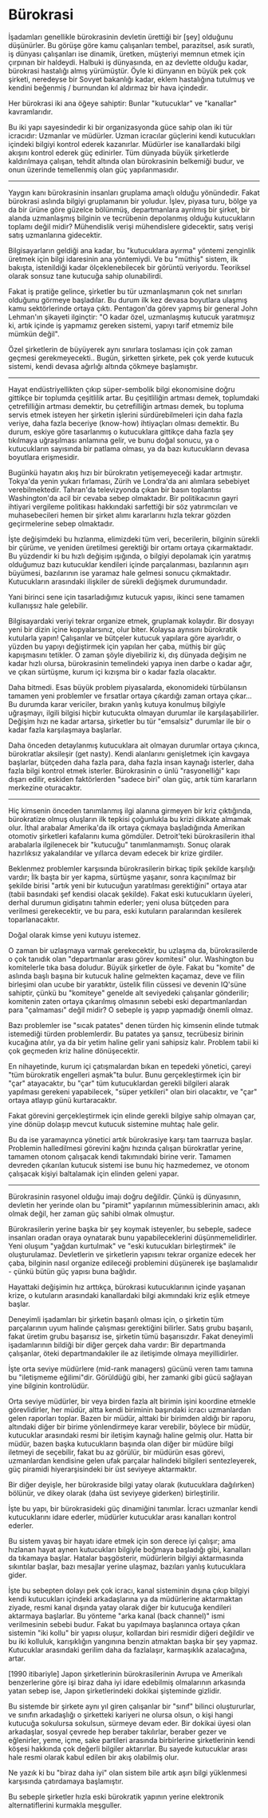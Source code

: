 # Bürokrasi

İşadamları genellikle bürokrasinin devletin ürettiği bir [şey]
olduğunu düşünürler. Bu görüşe göre kamu çalışanları tembel,
parazitsel, asık suratlı, iş dünyası çalışanları ise dinamik, üretken,
müşteriyi memnun etmek için çırpınan bir haldeydi. Halbuki iş
dünyasında, en az devlette olduğu kadar, bürokrasi hastalığı almış
yürümüştür. Öyle ki dünyanın en büyük pek çok şirketi, neredeyse bir
Sovyet bakanlığı kadar, eklem hastalığına tutulmuş ve kendini beğenmiş
/ burnundan kıl aldırmaz bir hava içindedir.

Her bürokrasi iki ana öğeye sahiptir: Bunlar "kutucuklar" ve
"kanallar" kavramlarıdır.

Bu iki yapı sayesindedir ki bir organizasyonda güce sahip olan iki tür
icracıdır: Uzmanlar ve müdürler. Uzman icracılar güçlerini kendi
kutucukları içindeki bilgiyi kontrol ederek kazanırlar. Müdürler ise
kanallardaki bilgi akışını kontrol ederek güç edinirler. Tüm dünyada
büyük şirketlerde kaldırılmaya çalışan, tehdit altında olan
bürokrasinin belkemiği budur, ve onun üzerinde temellenmiş olan güç
yapılanmasıdır.

* * *

Yaygın kanı bürokrasinin insanları gruplama amaçlı olduğu
yönündedir. Fakat bürokrasi aslında bilgiyi gruplamanın bir
yoludur. İşlev, piyasa turu, bölge ya da bir ürüne göre güzelce
bölünmüş, departmanlara ayrılmış bir şirket, bir alanda uzmanlaşmış
bilginin ve tecrübenin depolanmış olduğu kutucukların toplamı değil
midir? Mühendislik verişi mühendislere gidecektir, satış verişi satış
uzmanlarına gidecektir.

Bilgisayarların geldiği ana kadar, bu "kutucuklara ayırma" yöntemi
zenginlik üretmek için bilgi idaresinin ana yöntemiydi. Ve bu "müthiş"
sistem, ilk bakışta, istenildiği kadar ölçeklenebilecek bir görüntü
veriyordu. Teoriksel olarak sonsuz tane kutucuğa sahip olunabilirdi.

Fakat iş pratiğe gelince, şirketler bu tür uzmanlaşmanın çok net
sınırları olduğunu görmeye başladılar. Bu durum ilk kez devasa
boyutlara ulaşmış kamu sektörlerinde ortaya çıktı. Pentagon'da görev
yapmış bir general John Lehman'ın şikayeti ilginçtir: "O kadar özel,
uzmanlaşmış kutucuk yaratmışız ki, artık içinde iş yapmamız gereken
sistemi, yapıyı tarif etmemiz bile mümkün değil".

Özel şirketlerin de büyüyerek aynı sınırlara toslaması için çok zaman
geçmesi gerekmeyecekti.. Bugün, şirketten şirkete, pek çok yerde
kutucuk sistemi, kendi devasa ağırlığı altında çökmeye başlamıştır.

* * *

Hayat endüstriyellikten çıkıp süper-sembolik bilgi ekonomisine doğru
gittikçe bir toplumda çeşitlilik artar. Bu çeşitliliğin artması demek,
toplumdaki çetrefilliğin artması demektir, bu çetrefilliğin artması
demek, bu topluma servis etmek isteyen her şirketin işlerini
sürdürebilmeleri için daha fazla veriye, daha fazla beceriye
(know-how) ihtiyaçları olması demektir. Bu durum, eskiye göre
tasarlanmış o kutucuklara gittikçe daha fazla şey tıkılmaya
uğraşılması anlamına gelir, ve bunu doğal sonucu, ya o kutucukların
sayısında bir patlama olması, ya da bazı kutucukların devasa boyutlara
erişmesidir.

Bugünkü hayatın akış hızı bir bürokratın yetişemeyeceği kadar
artmıştır. Tokya'da yenin yukarı fırlaması, Zürih ve Londra'da ani
alımlara sebebiyet verebilmektedir. Tahran'da televizyonda çıkan bir
basın toplantısı Washington'da acil bir cevaba sebep olmaktadır. Bir
politikacının gayri ihtiyari vergileme politikası hakkındaki
sarfettiği bir söz yatırımcıları ve muhasebecileri hemen bir şirket
alımı kararlarını hızla tekrar gözden geçirmelerine sebep olmaktadır.

İşte değişimdeki bu hızlanma, elimizdeki tüm veri, becerilerin,
bilginin sürekli bir çürüme, ve yeniden üretilmesi gerektiği bir
ortamı ortaya çıkarmaktadır. Bu yüzdendir ki bu hızlı değişim
ışığında, o bilgiyi depolamak için yaratmış olduğumuz bazı kutucuklar
kendileri içinde parçalanması, bazılarının aşırı büyümesi, bazılarının
ise yaramaz hale gelmesi sonucu çıkmaktadır. Kutucukların arasındaki
ilişkiler de sürekli değişmek durumundadır.

Yani birinci sene için tasarladığımız kutucuk yapısı, ikinci sene
tamamen kullanışsız hale gelebilir.

Bilgisayardaki veriyi tekrar organize etmek, gruplamak kolaydır. Bir
dosyayı yeni bir dizin içine kopyalarsınız, olur biter. Kolaysa
aynısını bürokratik kutularla yapın! Çalışanlar ve bütçeler kutucuk
yapılara göre ayarlıdır, o yüzden bu yapıyı değiştirmek için yapılan
her çaba, müthiş bir güç kapışmasını tetikler. O zaman şöyle
diyebiliriz ki, dış dünyada değişim ne kadar hızlı olursa,
bürokrasinin temelindeki yapıya inen darbe o kadar ağır, ve çıkan
sürtüşme, kurum içi kızışma bir o kadar fazla olacaktır.

Daha bitmedi. Esas büyük problem piyasalarda, ekonomideki türbülansın
tamamen yeni problemler ve fırsatlar ortaya çıkardığı zaman ortaya
çıkar... Bu durumda karar vericiler, bırakın yanlış kutuya konulmuş
bilgiyle uğraşmayı, ilgili bilgisi hiçbir kutucukta olmayan durumlar
ile karşılaşabilirler. Değişim hızı ne kadar artarsa, şirketler bu tür
"emsalsiz" durumlar ile bir o kadar fazla karşılaşmaya başlarlar.

Daha önceden detaylanmış kutucuklara ait olmayan durumlar ortaya
çıkınca, bürokratlar aksileşir (get nasty). Kendi alanlarını
genişletmek için kavgaya başlarlar, bütçeden daha fazla para, daha
fazla insan kaynağı isterler, daha fazla bilgi kontrol etmek
isterler. Bürokrasinin o ünlü "rasyonelliği" kapı dışarı edilir,
eskiden faktörlerden "sadece biri" olan güç, artık tüm kararların
merkezine oturacaktır.

* * *

Hiç kimsenin önceden tanımlanmış ilgi alanına girmeyen bir kriz
çıktığında, bürokratize olmuş oluşların ilk tepkisi çoğunlukla bu
krizi dikkate almamak olur. İthal arabalar Amerika'da ilk ortaya
çıkmaya başladığında Amerikan otomotiv şirketleri kafalarını kuma
gömdüler. Detroit'teki bürokrasilerin ithal arabalarla ilgilenecek bir
"kutucuğu" tanımlanmamıştı. Sonuç olarak hazırlıksız yakalandılar ve
yıllarca devam edecek bir krize girdiler.

Beklenmez problemler karşısında bürokrasilerin birkaç tipik şekilde
karşılığı vardır; İlk başta bir yer kapma, sürtüşme yaşanır, sonra
kaçınılmaz bir şekilde birisi "artık yeni bir kutucuğun yaratılması
gerektiğini" ortaya atar (tabii basındaki şef kendisi olacak
şekilde). Fakat eski kutucukların üyeleri, derhal durumun gidişatını
tahmin ederler; yeni olusa bütçeden para verilmesi gerekecektir, ve bu
para, eski kutuların paralarından kesilerek toparlanacaktır.

Doğal olarak kimse yeni kutuyu istemez.

O zaman bir uzlaşmaya varmak gerekecektir, bu uzlaşma da,
bürokrasilerde o çok tanıdık olan "departmanlar arası görev komitesi"
olur. Washington bu komitelerle tıka basa doludur. Büyük şirketler de
öyle. Fakat bu "komite" de aslında başlı başına bir kutucuk haline
gelmekten kaçamaz, deve ve filin birleşimi olan ucube bir yaratıktır,
üstelik filin cüssesi ve devenin IQ'süne sahiptir, çünkü bu "komiteye"
genelde alt seviyedeki çalışanlar gönderilir; komitenin zaten ortaya
çıkarılmış olmasının sebebi eski departmanlardan para "çalmaması"
değil midir? O sebeple iş yapıp yapmadığı önemli olmaz.

Bazı problemler ise "sıcak patates" denen türden hiç kimsenin elinde
tutmak istemediği türden problemlerdir. Bu patates ya şansız,
tecrübesiz birinin kucağına atılır, ya da bir yetim haline gelir yani
sahipsiz kalır. Problem tabii ki çok geçmeden kriz haline
dönüşecektir.

En nihayetinde, kurum içi çatışmalardan bıkan en tepedeki yönetici,
çareyi "tüm bürokratik engelleri aşmak"ta bulur. Bunu gerçekleştirmek
için bir "çar" atayacaktır, bu "çar" tüm kutucuklardan gerekli
bilgileri alarak yapılması gerekeni yapabilecek, "süper yetkileri"
olan biri olacaktır, ve "çar" ortaya atlayıp günü kurtaracaktır.

Fakat görevini gerçekleştirmek için elinde gerekli bilgiye sahip
olmayan çar, yine dönüp dolaşıp mevcut kutucuk sistemine muhtaç hale
gelir.

Bu da ise yaramayınca yönetici artık bürokrasiye karşı tam taarruza
başlar. Problemin halledilmesi görevini kağnı hızında çalışan
bürokratlar yerine, tamamen otonom çalışacak kendi takımındaki birine
verir. Tamamen devreden çıkarılan kutucuk sistemi ise bunu hiç
hazmedemez, ve otonom çalışacak kişiyi baltalamak için elinden geleni
yapar.

* * *

Bürokrasinin rasyonel olduğu imajı doğru değildir. Çünkü iş
dünyasının, devletin her yerinde olan bu "piramit" yapılarının
mümessiblerinin amacı, aklı olmak değil, her zaman güç sahibi olmak
olmuştur.

Bürokrasilerin yerine başka bir şey koymak isteyenler, bu sebeple,
sadece insanları oradan oraya oynatarak bunu yapabileceklerini
düşünmemelidirler. Yeni oluşum "yağdan kurtulmak" ve "eski kutucukları
birleştirmek" ile oluşturulamaz. Devletlerin ve şirketlerin yapısını
tekrar organize edecek her çaba, bilginin nasıl organize edileceği
problemini düşünerek işe başlamalıdır - çünkü bütün güç yapısı buna
bağlıdır.

Hayattaki değişimin hız arttıkça, bürokrasi kutucuklarının içinde
yaşanan krize, o kutuların arasındaki kanallardaki bilgi akımındaki
kriz eşlik etmeye başlar.

Deneyimli işadamları bir şirketin başarılı olması için, o şirketin tüm
parçalarının uyum halinde çalışması gerektiğini bilirler. Satış grubu
başarılı, fakat üretim grubu başarısız ise, şirketin tümü
başarısızdır. Fakat deneyimli işadamlarının bildiği bir diğer gerçek
daha vardır: Bir departmanda çalışanlar, öteki departmandakiler ile az
iletişimde olmaya meyillidirler.

İşte orta seviye müdürlere (mid-rank managers) gücünü veren tamı
tamına bu "iletişmeme eğilimi"dir. Görüldüğü gibi, her zamanki gibi
gücü sağlayan yine bilginin kontrolüdür.

Orta seviye müdürler, bir veya birden fazla alt birimin işini koordine
etmekle görevlidirler, her müdür, altta kendi biriminin başındaki
icracı uzmanlardan gelen raporları toplar. Bazen bir müdür, alttaki
bir birimden aldığı bir raporu, altındaki diğer bir birime
yönlendirmeye karar verebilir, böylece bir müdür, kutucuklar
arasındaki resmi bir iletişim kaynağı haline gelmiş olur. Hatta bir
müdür, bazen başka kutucukların başında olan diğer bir müdüre bilgi
iletmeyi de seçebilir, fakat bu az görülür, bir müdürün esas görevi,
uzmanlardan kendisine gelen ufak parçalar halindeki bilgileri
sentezleyerek, güç piramidi hiyerarşisindeki bir üst seviyeye
aktarmaktır.

Bir diğer deyişle, her bürokraside bilgi yatay olarak (kutucuklara
dağılırken) bölünür, ve dikey olarak (daha üst seviyeye giderken)
birleştirilir.

İşte bu yapı, bir bürokrasideki güç dinamiğini tanımlar. İcracı
uzmanlar kendi kutucuklarını idare ederler, müdürler kutucuklar arası
kanalları kontrol ederler.

Bu sistem yavaş bir hayatı idare etmek için son derece iyi çalışır;
ama hızlanan hayat aynen kutucukları bilgiyle boğmaya başladığı gibi,
kanalları da tıkamaya başlar. Hatalar başgösterir, müdürlerin bilgiyi
aktarmasında sıkıntılar başlar, bazı mesajlar yerine ulaşmaz, bazıları
yanlış kutucuklara gider.

İşte bu sebepten dolayı pek çok icracı, kanal sisteminin dışına çıkıp
bilgiyi kendi kutucukları içindeki arkadaşlarına ya da müdürlerine
aktarmaktan ziyade, resmi kanal dışında yatay olarak diğer bir
kutucuğa kendileri aktarmaya başlarlar. Bu yönteme "arka kanal (back
channel)" ismi verilmesinin sebebi budur. Fakat bu yapılmaya
başlanınca ortaya çıkan sistemin "iki kollu" bir yapısı oluşur,
kollardan biri resmidir diğeri değildir ve bu iki kolluluk,
karışıklığın yangınına benzin atmaktan başka bir şey
yapmaz. Kutucuklar arasındaki gerilim daha da fazlalaşır, karmaşıklık
azalacağına, artar.

[1990 itibariyle] Japon şirketlerinin bürokrasilerinin Avrupa ve
Amerikalı benzerlerine göre işi biraz daha iyi idare edebilmiş
olmalarının arkasında yatan sebep ise, Japon şirketlerindeki dokikai
şişteminde gizlidir.

Bu sistemde bir şirkete aynı yıl giren çalışanlar bir "sınıf" bilinci
oluştururlar, ve sınıfın arkadaşlığı o şirketteki kariyeri ne olursa
olsun, o kişi hangi kutucuğa sokulursa sokulsun, sürmeye devam
eder. Bir dokikai üyesi olan arkadaşlar, sosyal çevrede hep beraber
takılırlar, beraber gezer ve eğlenirler, yeme, içme, sake partileri
arasında birbirlerine şirketlerinin kendi köşesi hakkında çok değerli
bilgiler aktarırlar. Bu sayede kutucuklar arası hale resmi olarak
kabul edilen bir akış olabilmiş olur.

Ne yazık ki bu "biraz daha iyi" olan sistem bile artık aşırı bilgi
yüklenmesi karşısında çatırdamaya başlamıştır.

Bu sebeple şirketler hızla eski bürokratik yapının yerine elektronik
alternatiflerini kurmakla meşguller.
